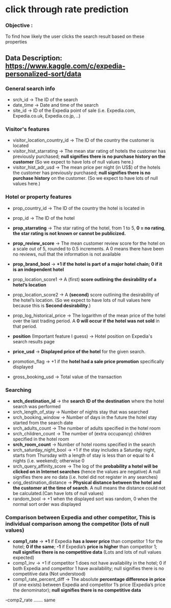 # click through rate prediction

### Objective : 
To find how likely the user clicks the search result based on these properties

## Data Description:  https://www.kaggle.com/c/expedia-personalized-sort/data

### General search info

- srch_id -> The ID of the search
- date_time -> Date and time of the search
- site_id -> ID of the Expedia point of sale (i.e. Expedia.com, Expedia.co.uk, Expedia.co.jp, ..)

### Visitor's features

- visitor_location_country_id  -> The ID of the country the customer is located
- visitor_hist_starrating -> The mean star rating of hotels the customer has previously purchased; **null signifies there is no purchase history on the customer** (So we expect to have lots of null values here.)
- visitor_hist_adr_usd -> The mean price per night (in US$) of the hotels the customer has previously purchased; **null signifies there is no purchase history** on the customer. (So we expect to have lots of null values here.)

### Hotel or property features

- prop_country_id -> The ID of the country the hotel is located in
- prop_id -> The ID of the hotel
- **prop_starrating** -> The star rating of the hotel, from 1 to 5, **0 = no rating**, **the star rating is not known or cannot be publicized.**
- **prop_review_score** -> The mean customer review score for the hotel on a scale out of 5, rounded to 0.5 increments. A 0 means there have been no reviews, null that the information is not available
- **prop_brand_bool** -> **+1 if the hotel is part of a major hotel chain; 0 if it is an independent hotel**
- prop_location_score1 -> A (first) **score outlining the desirability of a hotel’s location**
- prop_location_score2 -> A **(second)** score outlining the desirability of the hotel’s location. (So we expect to have lots of null values here because this is **Second desirability**.)
- prop_log_historical_price -> The logarithm of the mean price of the hotel over the last trading period. A **0 will occur if the hotel was not sold** in that period.

- **position** (Important feature I guess) -> Hotel position on Expedia's search results page
- **price_usd** -> **Displayed price of the hotel** for the given search.
- promotion_flag -> +1 if the **hotel had a sale price promotion** specifically displayed

- gross_booking_usd -> Total value of the transaction

### Searching 

- **srch_destination_id** -> the **search ID of the destination** where the hotel search was performed
- srch_length_of_stay ->  Number of nights stay that was searched
- srch_booking_window -> Number of days in the future the hotel stay started from the search date
- srch_adults_count -> The number of adults specified in the hotel room
- srch_children_count -> The number of (extra occupancy) children specified in the hotel room
- **srch_room_count** -> Number of hotel rooms specified in the search
- srch_saturday_night_bool -> +1 if the stay includes a Saturday night, starts from Thursday with a length of stay is less than or equal to 4 nights (i.e. weekend); otherwise 0
- srch_query_affinity_score -> The log of the **probability a hotel will be clicked on in Internet searches** (hence the values are negative)  A null signifies there are no data (i.e. hotel did not register in any searches)
- orig_destination_distance -> **Physical distance between the hotel and the customer at the time of search**. A null means the distance could not be calculated.(Can have lots of null values)
- random_bool -> +1 when the displayed sort was random, 0 when the normal sort order was displayed

### Comparison between Expedia and other competitor, This is individual comparison among the competitor (lots of null values)


- **comp1_rate** -> **+1** if Expedia **has a lower price** than competitor 1 for the hotel;    **0 if the same**;     **-1** if Expedia’s **price is higher** than competitor 1; **null signifies there is no competitive data** (Lots and lots of null values expected)
- comp1_inv -> +1 if competitor 1 does not have availability in the hotel; 0 if both Expedia and competitor 1 have availability; null signifies there is no competitive data (Not understood)
- comp1_rate_percent_diff -> The absolute **percentage difference in price** (if one exists) between Expedia and competitor 1’s price (Expedia’s price the denominator); **null signifies there is no competitive data**

-comp2_rate ....... same 
